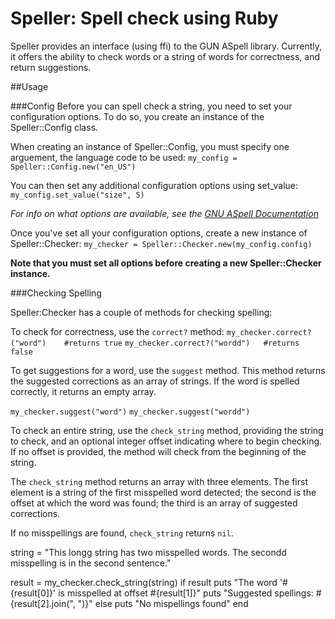 # Speller: Spell check using Ruby

Speller provides an interface (using ffi) to the GUN ASpell library. Currently, it offers the ability to check words or a string of words for correctness, and return suggestions.

##Usage

###Config
Before you can spell check a string, you need to set your configuration options. To do so, you create an instance of the Speller::Config class.

When creating an instance of Speller::Config, you must specify one arguement, the language code to be used:
`my_config = Speller::Config.new("en_US")`

You can then set any additional configuration options using set_value:
`my_config.set_value("size", 5)`

*For info on what options are available, see the [GNU ASpell Documentation](http://aspell.net/man-html/The-Options.html)*

Once you've set all your configuration options, create a new instance of Speller::Checker:
`my_checker = Speller::Checker.new(my_config.config)`

**Note that you must set all options before creating a new Speller::Checker instance.**

###Checking Spelling

Speller:Checker has a couple of methods for checking spelling:

To check for correctness, use the `correct?` method:
`my_checker.correct?("word") 	#returns true`
`my_checker.correct?("wordd")	#returns false`

To get suggestions for a word, use the `suggest` method. This method returns the suggested corrections as an array of strings. If the word is spelled correctly, it returns an empty array.

`my_checker.suggest("word")`
`my_checker.suggest("wordd")`


To check an entire string, use the `check_string` method, providing the string to check, and an optional integer offset indicating where to begin checking. If no offset is provided, the method will check from the beginning of the string.

The `check_string` method returns an array with three elements. The first element is a string of the first misspelled word detected; the second is the offset at which the word was found; the third is an array of suggested corrections.

If no misspellings are found, `check_string` returns `nil`.

string = "This longg string has two misspelled words. The secondd misspelling is in the second sentence."

result = my_checker.check_string(string)
if result
  puts "The word '#{result[0]}' is misspelled at offset #{result[1]}"
  puts "Suggested spellings: #{result[2].join(", ")}"
else
  puts "No mispellings found"
end
